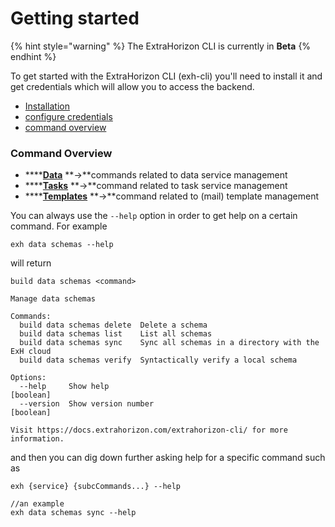 # Getting started

{% hint style="warning" %}
The ExtraHorizon CLI is currently in **Beta**
{% endhint %}

To get started with the ExtraHorizon CLI (exh-cli) you'll need to install it and get credentials which will allow you to access the backend.

* [Installation](setup/installation.md)
* [configure credentials](setup/credentials.md)
* [command overview](./#general)

### Command Overview

* ****[**Data**](commands/commands.md) **->**commands related to data service management
* ****[**Tasks**](commands/tasks/) **->**command related to task service management
* ****[**Templates**](features/templates.md) **->**command related to (mail) template management

You can always use the `--help` option in order to get help on a certain command. For example

```
exh data schemas --help
```

will return

```
build data schemas <command>

Manage data schemas

Commands:
  build data schemas delete  Delete a schema
  build data schemas list    List all schemas
  build data schemas sync    Sync all schemas in a directory with the ExH cloud
  build data schemas verify  Syntactically verify a local schema

Options:
  --help     Show help                                                 [boolean]
  --version  Show version number                                       [boolean]

Visit https://docs.extrahorizon.com/extrahorizon-cli/ for more information.
```

and then you can dig down further asking help for a specific command such as

```
exh {service} {subcCommands...} --help

//an example
exh data schemas sync --help
```
